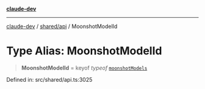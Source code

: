 [**claude-dev**](../../../README.md)

***

[claude-dev](../../../README.md) / [shared/api](../README.md) / MoonshotModelId

# Type Alias: MoonshotModelId

> **MoonshotModelId** = keyof *typeof* [`moonshotModels`](../variables/moonshotModels.md)

Defined in: src/shared/api.ts:3025

